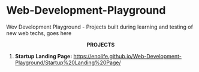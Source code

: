 # Web-Development-Playground
Wev Development Playground - Projects built during learning and testing of new web techs, goes here

**<p align="center">**PROJECTS**</p>**

1. **Startup Landing Page:** https://enolife.github.io/Web-Development-Playground/Startup%20Landing%20Page/
